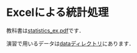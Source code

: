 # Excelによる統計処理

教科書は[statistics_ex.pdf](https://github.com/KazuhisaFujita/BasicStatisticsUsingExcel/blob/master/statistics_ex.pdf)です．

演習で用いるデータは[dataディレクトリ](https://github.com/KazuhisaFujita/BasicStatisticsUsingExcel/tree/master/data)にあります．
